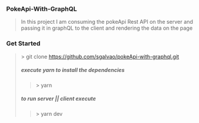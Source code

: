 ### PokeApi-With-GraphQL

>In this project I am consuming the pokeApi Rest API on the server and passing it in graphQL to the client and rendering the data on the page

### Get Started
> \> git clone https://github.com/sgalvao/pokeApi-with-graphql.git
> ##### execute yarn to install the dependencies 
> > \> yarn 
> ##### to run server || client execute
> > \> yarn dev





